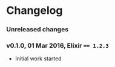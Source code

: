 Changelog
=========

### Unreleased changes

### v0.1.0, 01 Mar 2016, Elixir `== 1.2.3`

* Initial work started
